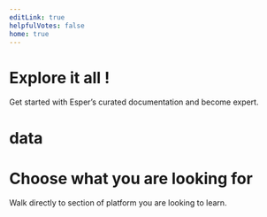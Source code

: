 ```yaml
---
editLink: true
helpfulVotes: false
home: true
---
```

# Explore it all !

Get started with Esper’s curated documentation and become expert.
<div>
<StepView
    :items="[
        { title: 'Step 1: identify the group you wish to rename from left section of the devices and groups screen.', image: '/docs/images/platform.png' },
        { title: 'Step 2: identify the group you wish to rename from left section of the devices and groups', image: '/docs/images/platform.png' },
        { title: 'Step 3: identify the group you wish to rename from left section of the devices and groups', image: '/docs/images/platform.png' },
        { title: 'Step 4: identify the group you wish to rename from left section of the devices and groups', image: '/docs/images/platform.png' },
    ]"
/>
</div>


# data
<div class="w-full flex flex-wrap -mx-1 mb-8">
    <LinkPanel 
    title="Introduction to esper" 
    subtitle="This section covers"
    :items="[
        { text: 'Overview', link: '/1.x/overview' },
        { text: 'Esper Tools', link: '' },
        { text: 'Esper and Android Developers', link: '' },
        { text: 'Esper Device Orchestration', link: '' },
        { text: 'Sign up for an Esper Trail Account', link: '' },
        { text: 'Scale your Deployment', link: '' }
    ]"
     link="/1.x/" 
     icon="/docs/images/platform.png" />
     <LinkPanel 
    title="Getting started" 
    subtitle="First few thing to do get started with esper platform"
    :items="[
        { text: 'Overview', link: '/1.x/overview' },
        { text: 'Esper Tools', link: '' },
        { text: 'Esper and Android Developers', link: '' },
        { text: 'Esper Device Orchestration', link: '' },
        { text: 'Sign up for an Esper Trail Account', link: '' },
        { text: 'Scale your Deployment', link: '' }
    ]"
     link="/1.x/" 
     icon="/docs/images/platform.png" />
     <LinkPanel 
    title="Minimum requirements to use esper" 
    subtitle="This section covers"
    :items="[
        { text: 'Overview', link: '/1.x/overview' },
        { text: 'Esper Tools', link: '' },
        { text: 'Esper and Android Developers', link: '' },
        { text: 'Esper Device Orchestration', link: '' },
        { text: 'Sign up for an Esper Trail Account', link: '' },
        { text: 'Scale your Deployment', link: '' }
    ]"
     link="/1.x/" 
     icon="/docs/images/platform.png" />
    <LinkPanel title="SDK" subtitle="Learn how Esper Platform works from our curated content." link="/commerce/1.x/" icon="/docs/images/platform.png" />
</div>

# Choose what you are looking for
Walk directly to section of platform you are looking to learn.


<div class="flex flex-wrap -mx-1">
    <LinkPanel 
    title="Provisioning methods" 
    subtitle="This section helps you identify what methods you could use to enrol your Device to esper platform"
    :items="[
        { text: 'Provisioning methods esper supports', link: '/1.x/overview' },
        { text: 'AFW method', link: '' },
        { text: 'Selecting a provisioning method', link: '' },
        { text: 'Esper Device Orchestration', link: '' },
        { text: '6 Tap provisioning ', link: '' },
        { text: 'Pre-requistes of Provisioning methods', link: '' }
    ]"
     link="/1.x/" 
     icon="/docs/images/platform.png" />
     <LinkPanel 
    title="Getting started" 
    subtitle="First few thing to do get started with esper platform"
    :items="[
        { text: 'Overview', link: '/1.x/overview' },
        { text: 'Esper Tools', link: '' },
        { text: 'Esper and Android Developers', link: '' },
        { text: 'Esper Device Orchestration', link: '' },
        { text: 'Sign up for an Esper Trail Account', link: '' },
        { text: 'Scale your Deployment', link: '' }
    ]"
     link="/1.x/" 
     icon="/docs/images/platform.png" />
     <LinkPanel 
    title="Minimum requirements to use esper" 
    subtitle="This section covers"
    :items="[
        { text: 'Overview', link: '/1.x/overview' },
        { text: 'Esper Tools', link: '' },
        { text: 'Esper and Android Developers', link: '' },
        { text: 'Esper Device Orchestration', link: '' },
        { text: 'Sign up for an Esper Trail Account', link: '' },
        { text: 'Scale your Deployment', link: '' }
    ]"
     link="/1.x/" 
     icon="/docs/images/platform.png" />
    <LinkPanel title="SDK" subtitle="Learn how Esper Platform works from our curated content." link="/commerce/1.x/" icon="/docs/images/platform.png" />
</div>